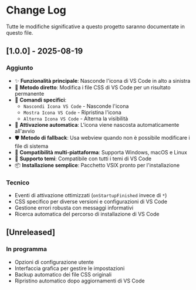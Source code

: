 # Change Log

Tutte le modifiche significative a questo progetto saranno documentate in questo file.

## [1.0.0] - 2025-08-19

### Aggiunto
- ✨ **Funzionalità principale**: Nasconde l'icona di VS Code in alto a sinistra
- 🔧 **Metodo diretto**: Modifica i file CSS di VS Code per un risultato permanente
- 🎯 **Comandi specifici**: 
  - `Nascondi Icona VS Code` - Nasconde l'icona
  - `Mostra Icona VS Code` - Ripristina l'icona
  - `Alterna Icona VS Code` - Alterna la visibilità
- 🔄 **Attivazione automatica**: L'icona viene nascosta automaticamente all'avvio
- 🛡️ **Metodo di fallback**: Usa webview quando non è possibile modificare i file di sistema
- 📱 **Compatibilità multi-piattaforma**: Supporta Windows, macOS e Linux
- 🎨 **Supporto temi**: Compatibile con tutti i temi di VS Code
- 📦 **Installazione semplice**: Pacchetto VSIX pronto per l'installazione

### Tecnico
- Eventi di attivazione ottimizzati (`onStartupFinished` invece di `*`)
- CSS specifico per diverse versioni e configurazioni di VS Code
- Gestione errori robusta con messaggi informativi
- Ricerca automatica del percorso di installazione di VS Code

## [Unreleased]

### In programma
- Opzioni di configurazione utente
- Interfaccia grafica per gestire le impostazioni
- Backup automatico dei file CSS originali
- Ripristino automatico dopo aggiornamenti di VS Code